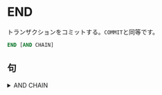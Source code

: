 # END

トランザクションをコミットする。`COMMIT`と同等です。

```sql
END [AND CHAIN]
```

## 句

<details><summary>AND CHAIN</summary>

これをつけると、コミットした後、同じトランザクション特性で

新しくトランザクションを開始します。

```sql
AND CHAIN
```

</details>
